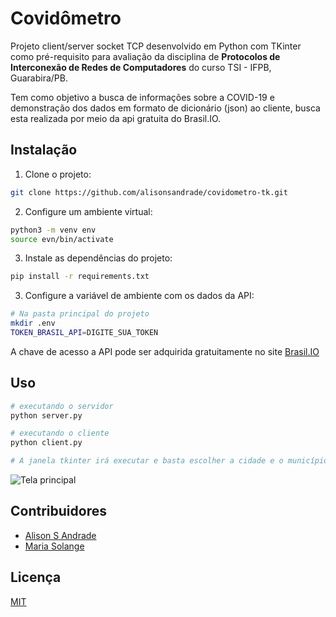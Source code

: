 # Covidômetro

Projeto client/server socket TCP desenvolvido em Python com TKinter como pré-requisito para avaliação da disciplina de **Protocolos de Interconexão de Redes de Computadores** do curso TSI - IFPB, Guarabira/PB.

Tem como objetivo a busca de informações sobre a COVID-19 e demonstração dos dados em formato de dicionário (json) ao cliente, busca esta realizada por meio da api gratuita do Brasil.IO.

## Instalação

1) Clone o projeto:
```bash
git clone https://github.com/alisonsandrade/covidometro-tk.git
```

2) Configure um ambiente virtual:
```bash
python3 -m venv env
source evn/bin/activate
```


3) Instale as dependências do projeto:
```bash
pip install -r requirements.txt
```

3) Configure a variável de ambiente com os dados da API:
```bash
# Na pasta principal do projeto
mkdir .env
TOKEN_BRASIL_API=DIGITE_SUA_TOKEN
```
A chave de acesso a API pode ser adquirida gratuitamente no site [Brasil.IO](https://brasil.io/home/)

## Uso

```bash
# executando o servidor
python server.py

# executando o cliente
python client.py

# A janela tkinter irá executar e basta escolher a cidade e o município para fazer a consulta.
```
![Tela principal](https://github.com/alisonsandrade/covidometro-tk/blob/main/covidometro_ui.png)

## Contribuidores
- [Alison S Andrade](https://github.com/alisonsandrade)
- [Maria Solange](https://github.com/SolangeMeireles)

## Licença
[MIT](https://choosealicense.com/licenses/mit/)